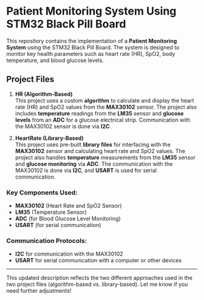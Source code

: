 
# Patient Monitoring System Using STM32 Black Pill Board

This repository contains the implementation of a **Patient Monitoring System** using the STM32 Black Pill Board. The system is designed to monitor key health parameters such as heart rate (HR), SpO2, body temperature, and blood glucose levels.

## Project Files

1. **HR (Algorithm-Based)**  
   This project uses a custom **algorithm** to calculate and display the heart rate (HR) and SpO2 values from the **MAX30102** sensor. The project also includes **temperature** readings from the **LM35** sensor and **glucose levels** from an **ADC** for a glucose electrical strip. Communication with the MAX30102 sensor is done via **I2C**.

2. **HeartRate (Library-Based)**  
   This project uses pre-built **library files** for interfacing with the **MAX30102** sensor and calculating heart rate and SpO2 values. The project also handles **temperature** measurements from the **LM35** sensor and **glucose monitoring** via **ADC**. The communication with the MAX30102 is done via **I2C**, and **USART** is used for serial communication.

### Key Components Used:
- **MAX30102** (Heart Rate and SpO2 Sensor)
- **LM35** (Temperature Sensor)
- **ADC** (for Blood Glucose Level Monitoring)
- **USART** (for serial communication)

### Communication Protocols:
- **I2C** for communication with the MAX30102
- **USART** for serial communication with a computer or other devices

---

This updated description reflects the two different approaches used in the two project files (algorithm-based vs. library-based). Let me know if you need further adjustments!
